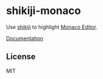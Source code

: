 # shikiji-monaco

Use [shikiji](https://github.com/antfu/shikiji) to highlight [Monaco Editor](https://microsoft.github.io/monaco-editor/).

[Documentation](https://shikiji.netlify.app/packages/monaco)

## License

MIT
